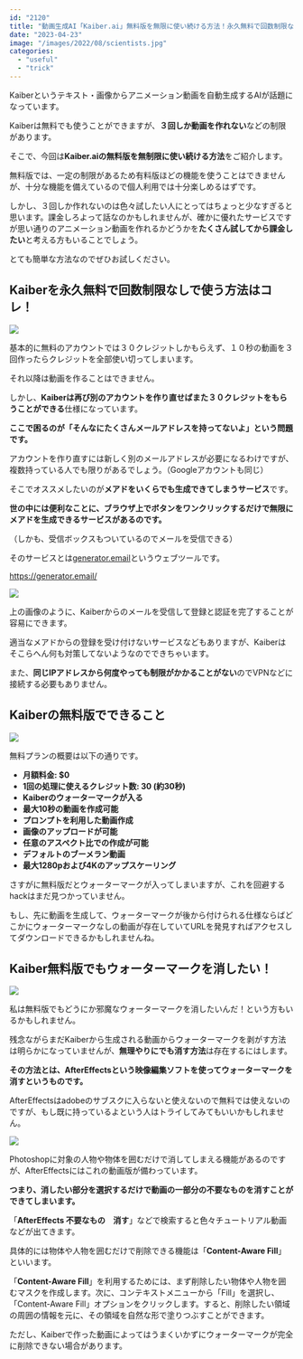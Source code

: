 ```yaml
---
id: "2120"
title: "動画生成AI「Kaiber.ai」無料版を無限に使い続ける方法！永久無料で回数制限なし！"
date: "2023-04-23"
image: "/images/2022/08/scientists.jpg"
categories: 
  - "useful"
  - "trick"
---
```


Kaiberというテキスト・画像からアニメーション動画を自動生成するAIが話題になっています。

Kaiberは無料でも使うことができますが、**３回しか動画を作れない**などの制限があります。

そこで、今回は**Kaiber.aiの無料版を無制限に使い続ける方法**をご紹介します。

無料版では、一定の制限があるため有料版ほどの機能を使うことはできませんが、十分な機能を備えているので個人利用では十分楽しめるはずです。

しかし、３回しか作れないのは色々試したい人にとってはちょっと少なすぎると思います。課金しろよって話なのかもしれませんが、確かに優れたサービスですが思い通りのアニメーション動画を作れるかどうかを**たくさん試してから課金したい**と考える方もいることでしょう。

とても簡単な方法なのでぜひお試しください。

## Kaiberを永久無料で回数制限なしで使う方法はコレ！

![](../../assets/images/2021/11/watch_greenteabg.jpg)

基本的に無料のアカウントでは３０クレジットしかもらえず、１０秒の動画を３回作ったらクレジットを全部使い切ってしまいます。

それ以降は動画を作ることはできません。

しかし、**Kaiberは再び別のアカウントを作り直せばまた３０クレジットをもらうことができる**仕様になっています。

**ここで困るのが「そんなにたくさんメールアドレスを持ってないよ」という問題です。**

アカウントを作り直すには新しく別のメールアドレスが必要になるわけですが、複数持っている人でも限りがあるでしょう。（Googleアカウントも同じ）

そこでオススメしたいのが**メアドをいくらでも生成できてしまうサービス**です。

**世の中には便利なことに、ブラウザ上でボタンをワンクリックするだけで無限にメアドを生成できるサービスがあるのです。**

（しかも、受信ボックスもついているのでメールを受信できる）

そのサービスとは[generator.email](https://generator.email/)というウェブツールです。

https://generator.email/

![](../../assets/images/2023/04/kaiber-register-email-in-tempemail.jpg)

上の画像のように、Kaiberからのメールを受信して登録と認証を完了することが容易にできます。

適当なメアドからの登録を受け付けないサービスなどもありますが、Kaiberはそこらへん何も対策してないようなのでできちゃいます。

また、**同じIPアドレスから何度やっても制限がかかることがない**のでVPNなどに接続する必要もありません。

## Kaiberの無料版でできること

![](../../assets/images/2021/11/thinking_man.jpg)

無料プランの概要は以下の通りです。

- **月額料金: $0**
- **1回の処理に使えるクレジット数: 30 (約30秒)**
- **Kaiberのウォーターマークが入る**
- **最大10秒の動画を作成可能**
- **プロンプトを利用した動画作成**
- **画像のアップロードが可能**
- **任意のアスペクト比での作成が可能**
- **デフォルトのブーメラン動画**
- **最大1280pおよび4Kのアップスケーリング**

さすがに無料版だとウォーターマークが入ってしまいますが、これを回避するhackはまだ見つかっていません。

もし、先に動画を生成して、ウォーターマークが後から付けられる仕様ならばどこかにウォーターマークなしの動画が存在していてURLを発見すればアクセスしてダウンロードできるかもしれませんね。

## Kaiber無料版でもウォーターマークを消したい！

![](../../assets/images/2020/09/braingear.jpg)

私は無料版でもどうにか邪魔なウォーターマークを消したいんだ！という方もいるかもしれません。

残念ながらまだKaiberから生成される動画からウォーターマークを剥がす方法は明らかになっていませんが、**無理やりにでも消す方法**は存在するにはします。

**その方法とは、AfterEffectsという映像編集ソフトを使ってウォーターマークを消すというものです。**

AfterEffectsはadobeのサブスクに入らないと使えないので無料では使えないのですが、もし既に持っているよという人はトライしてみてもいいかもしれません。

![](../../assets/images/2023/04/ps-remove-objects.jpg)

Photoshopに対象の人物や物体を囲むだけで消してしまえる機能があるのですが、AfterEffectsにはこれの動画版が備わっています。

**つまり、消したい部分を選択するだけで動画の一部分の不要なものを消すことができてしまいます。**

「**AfterEffects 不要なもの　消す**」などで検索すると色々チュートリアル動画などが出てきます。

具体的には物体や人物を囲むだけで削除できる機能は「**Content-Aware Fill**」といいます。

「**Content-Aware Fill**」を利用するためには、まず削除したい物体や人物を囲むマスクを作成します。次に、コンテキストメニューから「Fill」を選択し、「Content-Aware Fill」オプションをクリックします。すると、削除したい領域の周囲の情報を元に、その領域を自然な形で塗りつぶすことができます。

ただし、Kaiberで作った動画によってはうまくいかずにウォーターマークが完全に削除できない場合があります。
